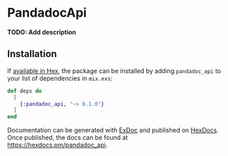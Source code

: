 # PandadocApi

**TODO: Add description**

## Installation

If [available in Hex](https://hex.pm/docs/publish), the package can be installed
by adding `pandadoc_api` to your list of dependencies in `mix.exs`:

```elixir
def deps do
  [
    {:pandadoc_api, "~> 0.1.0"}
  ]
end
```

Documentation can be generated with [ExDoc](https://github.com/elixir-lang/ex_doc)
and published on [HexDocs](https://hexdocs.pm). Once published, the docs can
be found at <https://hexdocs.pm/pandadoc_api>.

